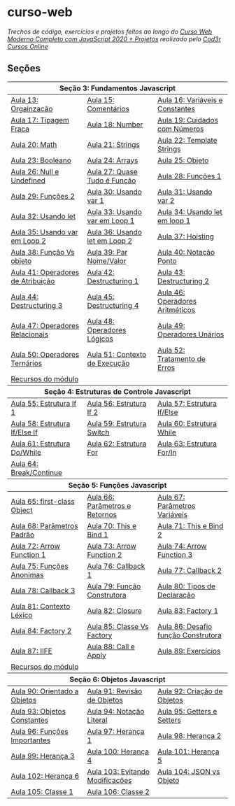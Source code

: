 # curso-web
_Trechos de código, exercícios e projetos feitos ao longo do [Curso Web Moderno Completo com JavaScript 2020 + Projetos](https://www.udemy.com/course/curso-web/) realizado pelo [Cod3r Cursos Online](https://github.com/cod3rcursos)_

## Seções
<table>
    <thead>
        <tr>
            <th colspan=3>Seção 3: Fundamentos Javascript</th>
        </tr>
    </thead>
    <tbody>
        <tr>
            <td><a href="secao_3-javascript-fundamentos\13-Organizacao.js">Aula 13: Orgainzação</a></td>
            <td><a href="secao_3-javascript-fundamentos\15-Comentario.js">Aula 15: Comentários</a></td>
            <td><a href="secao_3-javascript-fundamentos\16-VariaveisEConstantes.js">Aula 16: Variáveis e Constantes</a></td>
        </tr>
        <tr>
            <td><a href="secao_3-javascript-fundamentos\17-TipagemFraca.js">Aula 17: Tipagem Fraca</a></td>
            <td><a href="secao_3-javascript-fundamentos\18-Numeros.js">Aula 18: Number</a></td>
            <td><a href="secao_3-javascript-fundamentos\19-NumerosCuidados.js">Aula 19: Cuidados com Números</a></td>
        </tr>
        <tr>
            <td><a href="secao_3-javascript-fundamentos\20-Math.js">Aula 20: Math</a></td>
            <td><a href="secao_3-javascript-fundamentos\21-Strings.js">Aula 21: Strings</a></td>
            <td><a href="secao_3-javascript-fundamentos\22-TemplateString.js">Aula 22: Template Strings</a></td>
        </tr>
        <tr>
            <td><a href="secao_3-javascript-fundamentos\23-Booleanos.js">Aula 23: Booleano</a></td>
            <td><a href="secao_3-javascript-fundamentos\24-Arrays.js">Aula 24: Arrays</a></td>
            <td><a href="secao_3-javascript-fundamentos\25-Objeto.js">Aula 25: Objeto</a></td>
        </tr>
        <tr>
            <td><a href="secao_3-javascript-fundamentos\26-NullUndefined.js">Aula 26: Null e Undefined</a></td>
            <td><a href="secao_3-javascript-fundamentos\27-QuaseTudoÉFuncao.js">Aula 27: Quase Tudo é Função</a></td>
            <td><a href="secao_3-javascript-fundamentos\28-Funcao1.js">Aula 28: Funções 1</a></td>
        </tr>
        <tr>
            <td><a href="secao_3-javascript-fundamentos\29-Funcao2.js">Aula 29: Funções 2</a></td>
            <td><a href="secao_3-javascript-fundamentos\30-UsandoVar1.js">Aula 30: Usando var 1</a></td>
            <td><a href="secao_3-javascript-fundamentos\31-UsandoVar2.js">Aula 31: Usando var 2</a></td>
        </tr>
        <tr>
            <td><a href="secao_3-javascript-fundamentos\32-UsandoLet.js">Aula 32: Usando let</a></td>
            <td><a href="secao_3-javascript-fundamentos\33-UsandoVarLoop1.js">Aula 33: Usando var em Loop 1</a></td>
            <td><a href="secao_3-javascript-fundamentos\34-UsandoLetLoop1.js">Aula 34: Usando let em loop 1</a></td>
        </tr>
        <tr>
            <td><a href="secao_3-javascript-fundamentos\35-UsandoVarLoop2.js">Aula 35: Usando var em Loop 2</a></td>
            <td><a href="secao_3-javascript-fundamentos\36-UsandoLetLoop2.js">Aula 36: Usando let em Loop 2</a></td>
            <td><a href="secao_3-javascript-fundamentos\37-Hoisting.js">Aula 37: Hoisting</a></td>
        </tr>
        <tr>
            <td><a href="secao_3-javascript-fundamentos\38-Objeto2.js">Aula 38: Função Vs objeto</a></td>
            <td><a href="secao_3-javascript-fundamentos\39-NomeValor.js">Aula 39: Par Nome/Valor</a></td>
            <td><a href="secao_3-javascript-fundamentos\40-notacaoPonto.js">Aula 40: Notação Ponto</a></td>
        </tr>
        <tr>
            <td><a href="secao_3-javascript-fundamentos\41-Atribuicao.js">Aula 41: Operadores de Atribuição</a></td>
            <td><a href="secao_3-javascript-fundamentos\42-Destructuring1.js">Aula 42: Destructuring 1</a></td>
            <td><a href="secao_3-javascript-fundamentos\43-Destructuring2.js">Aula 43: Destructuring 2</a></td>
        </tr>
        <tr>
            <td><a href="secao_3-javascript-fundamentos\44-Destruturing3.js">Aula 44: Destructuring 3</a></td>
            <td><a href="secao_3-javascript-fundamentos\45-Destruturing4.js">Aula 45: Destructuring 4</a></td>
            <td><a href="secao_3-javascript-fundamentos\46-Aritmeticos.js">Aula 46: Operadores Aritméticos</a></td>
        </tr>
        <tr>
            <td><a href="secao_3-javascript-fundamentos\47-Relacionais.js">Aula 47: Operadores Relacionais</a></td>
            <td><a href="secao_3-javascript-fundamentos\48-Logicos.js">Aula 48: Operadores Lógicos</a></td>
            <td><a href="secao_3-javascript-fundamentos\49-Unarios.js">Aula 49: Operadores Unários</a></td>
        </tr>
        <tr>
            <td><a href="secao_3-javascript-fundamentos\50-Ternarios.js">Aula 50: Operadores Ternários</a></td>
            <td><a href="secao_3-javascript-fundamentos\51-experimentos.js">Aula 51: Contexto de Execução</a></td>
            <td><a href="secao_3-javascript-fundamentos\52-Erro.js">Aula 52: Tratamento de Erros</a></td>
        </tr>
        <tr>
            <td colspan=3><a href="secao_3-javascript-fundamentos\recursos">Recursos do módulo</a></td>
        </tr>
    </tbody>
    <thead>
        <tr>
            <th colspan=3>Seção 4: Estruturas de Controle Javascript</th>
        </tr>
    </thead>
    <tbody>
        <tr>
            <td><a href="secao_4-javascript-estruturas_de_controle\55-if1.js">Aula 55: Estrutura If 1</a></td>
            <td><a href="secao_4-javascript-estruturas_de_controle\56-if2.js">Aula 56: Estrutura If 2</a></td>
            <td><a href="secao_4-javascript-estruturas_de_controle\57-IfElse.js">Aula 57: Estrutura If/Else</a></td>
        </tr>
        <tr>
            <td><a href="secao_4-javascript-estruturas_de_controle\58-ifElseIf.js">Aula 58: Estrutura If/Else If</a></td>
            <td><a href="secao_4-javascript-estruturas_de_controle\59-Switch.js">Aula 59: Estrutura Switch</a></td>
            <td><a href="secao_4-javascript-estruturas_de_controle\60-While.js">Aula 60: Estrutura While</a></td>
        </tr>
        <tr>
            <td><a href="secao_4-javascript-estruturas_de_controle\61-DoWhile.js">Aula 61: Estrutura Do/While</a></td>
            <td><a href="secao_4-javascript-estruturas_de_controle\62-For1.js">Aula 62: Estrutura For</a></td>
            <td><a href="secao_4-javascript-estruturas_de_controle\63-For2.js">Aula 63: Estrutura For/In</a></td>
        </tr>
        <tr>
            <td><a href="secao_4-javascript-estruturas_de_controle\64-BreakContinue.js">Aula 64: Break/Continue</a></td>
            <td></td><td></td>
        </tr>
    </tbody>
    <thead>
        <tr>
            <th colspan=3>Seção 5: Funções Javascript</th>
        </tr>
    </thead>
    <tbody>
         <tr>
            <td><a href="secao_5-javascript-funcao\65-CidadaoPrimeiraClasse.js">Aula 65: first-class Object</a></td>
            <td><a href="secao_5-javascript-funcao\66-ParamsERetornoSaoOpcionais.js">Aula 66: Parâmetros e Retornos</a></td>
            <td><a href="secao_5-javascript-funcao\67-ParamsVariaveis.js">Aula 67: Parâmetros Variáveis</a></td>
        </tr>
        <tr>
            <td><a href="secao_5-javascript-funcao\68-paramPadrao.js">Aula 68: Parâmetros Padrão</a></td>
            <td><a href="secao_5-javascript-funcao\70-ThisEBind1.js">Aula 70: This e Bind 1</a></td>
            <td><a href="secao_5-javascript-funcao\71-ThisEBind2.js">Aula 71: This e Bind 2</a></td>
        </tr>
        <tr>
            <td><a href="secao_5-javascript-funcao\72-ArrowFunction1.js">Aula 72: Arrow Function 1</a></td>
            <td><a href="secao_5-javascript-funcao\73-ArrowFunction2.js">Aula 73: Arrow Function 2</a></td>
            <td><a href="secao_5-javascript-funcao\74-ArrowFunction3.js">Aula 74: Arrow Function 3</a></td>
        </tr>
        <tr>
            <td><a href="secao_5-javascript-funcao\75-FuncoesAnonimas.js">Aula 75: Funções Anonimas</a></td>
            <td><a href="secao_5-javascript-funcao\76-Callback1.js">Aula 76: Callback 1</a></td>
            <td><a href="secao_5-javascript-funcao\77-Callback2.js">Aula 77: Callback 2</a></td>
        </tr>
        <tr>
            <td><a href="secao_5-javascript-funcao\78-Callback3.js">Aula 78: Callback 3</a></td>
            <td><a href="secao_5-javascript-funcao\79-FuncaoConstrutora.js">Aula 79: Função Construtora</a></td>
            <td><a href="secao_5-javascript-funcao\80-TiposDeclaracao.js">Aula 80: Tipos de Declaração</a></td>
        </tr>
        <tr>
            <td><a href="secao_5-javascript-funcao\81-ContextoLexico.js">Aula 81: Contexto Léxico</a></td>
            <td><a href="secao_5-javascript-funcao\82-Closure.js">Aula 82: Closure</a></td>
            <td><a href="secao_5-javascript-funcao\83-Factory1.js">Aula 83: Factory 1</a></td>
        </tr>
        <tr>
            <td><a href="secao_5-javascript-funcao\84-Factory2.js">Aula 84: Factory 2</a></td>
            <td><a href="secao_5-javascript-funcao\85-ClasseVsFactory.js">Aula 85: Classe Vs Factory</a></td>
            <td><a href="secao_5-javascript-funcao\86-DesafioFuncaoConstrutora.js">Aula 86: Desafio função Construtora</a></td>
        </tr>
        <tr>
            <td><a href="secao_5-javascript-funcao\87-IIFE.js">Aula 87: IIFE</a></td>
            <td><a href="secao_5-javascript-funcao\88-CallApply.js">Aula 88: Call e Apply</a></td>
            <td><a href="secao_5-javascript-funcao\89-Exercicios.js">Aula 89: Exercícios</a></td>
        </tr>
        <tr>
            <td colspan=3><a href="secao_5-javascript-funcao\recursos">Recursos do módulo</a></td>
        </tr>
    </tbody>
    <thead>
        <tr>
            <th colspan=3>Seção 6: Objetos Javascript</th>
        </tr>
    </thead>
    <tbody>
        <tr>
            <td><a href="secao_6-javascript-objeto\90-OO.js">Aula 90: Orientado a Objetos</a></td>
            <td><a href="secao_6-javascript-objeto\91-ObjetoRevisao.js">Aula 91: Revisão de Objetos</a></td>
            <td><a href="secao_6-javascript-objeto\92-CriandoObjetos.js">Aula 92: Criação de Objetos</a></td>
        </tr>
        <tr>
            <td><a href="secao_6-javascript-objeto\93-ObjetosConstantes.js">Aula 93: Objetos Constantes</a></td>
            <td><a href="secao_6-javascript-objeto\94-NotacaoLiteral.js">Aula 94: Notação Literal</a></td>
            <td><a href="secao_6-javascript-objeto\95-GetterSetter.js">Aula 95: Getters e Setters</a></td>
        </tr>
        <tr>
            <td><a href="secao_6-javascript-objeto\96-FuncoesImportantes.js">Aula 96: Funções Importantes</a></td>
            <td><a href="secao_6-javascript-objeto\97-Heranca1.js">Aula 97: Herança 1</a></td>
            <td><a href="secao_6-javascript-objeto\98-Heranca2.js">Aula 98: Herança 2</a></td>
        </tr>
        <tr>
            <td><a href="secao_6-javascript-objeto\99-Heranca3.js">Aula 99: Herança 3</a></td>
            <td><a href="secao_6-javascript-objeto\100-Heranca4.js">Aula 100: Herança 4</a></td>
            <td><a href="secao_6-javascript-objeto\101-Heranca5.js">Aula 101: Herança 5</a></td>
        </tr>
        <tr>
            <td><a href="secao_6-javascript-objeto\102-Heranca6.js">Aula 102: Herança 6</a></td>
            <td><a href="secao_6-javascript-objeto\103-EvitandoModificacoes.js">Aula 103: Evitando Modificações</a></td>
            <td><a href="secao_6-javascript-objeto\104-JsonVsObj.js">Aula 104: JSON vs Objeto</a></td>
        </tr>
        <tr>
            <td><a href="secao_6-javascript-objeto\105-Classe1.js">Aula 105: Classe 1</a></td>
            <td><a href="secao_6-javascript-objeto\106-Classe2.js">Aula 106: Classe 2</a></td>
        </tr>
    </tbody>
</table>
